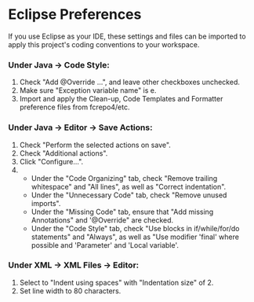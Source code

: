 # Eclipse Preferences

If you use Eclipse as your IDE, these settings and files can be imported to apply
this project's coding conventions to your workspace.

### Under Java -> Code Style:

1. Check "Add @Override ...", and leave other checkboxes unchecked.
2. Make sure "Exception variable name" is e.
3. Import and apply the Clean-up, Code Templates and Formatter preference files from fcrepo4/etc.

### Under Java -> Editor -> Save Actions:

1. Check "Perform the selected actions on save".
2. Check "Additional actions".
3. Click "Configure...".
4.
   + Under the "Code Organizing" tab, check "Remove trailing whitespace" and "All lines", as well as "Correct indentation".
   + Under the "Unnecessary Code" tab, check "Remove unused imports". 
   + Under the "Missing Code" tab, ensure that "Add missing Annotations" and '@Override" are checked.
   + Under the "Code Style" tab, check "Use blocks in if/while/for/do statements" and "Always", as well as "Use modifier 'final' where possible and 'Parameter' and 'Local variable'.

### Under XML -> XML Files -> Editor:

1. Select to "Indent using spaces" with "Indentation size" of 2.
2. Set line width to 80 characters.



